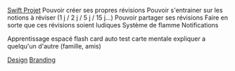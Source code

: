 [Swift Projet](Swift)
Pouvoir créer ses propres révisions
Pouvoir s'entrainer sur les notions à réviser (1 j / 2 j / 5 j / 15 j…)
Pouvoir partager ses révisions
Faire en sorte que ces révisions soient ludiques
Système de flamme
Notifications

Apprentissage espacé
flash card
auto test
carte mentale
expliquer a quelqu'un d'autre (famille, amis)

[Design](design)
[Branding](branding)